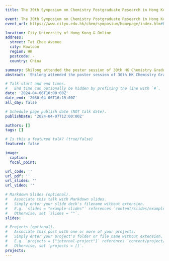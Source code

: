 ```yaml
---
title: The 30th Symposium on Chemistry Postgraduate Research in Hong Kong

event: The 30th Symposium on Chemistry Postgraduate Research in Hong Kong
event_url: https://www.cityu.edu.hk/chem/symposium/homepage/index.htm#banner

location: City University of Hong Kong & Online
address:
  street: Tat Chee Avenue
  city: Kowloon
  region: HK
  postcode: -
  country: China

summary: Shilong attended the poster session of 30th HK Chemistry Graduate Symposium.
abstract: 'Shilong attended the poster session of 30th HK Chemistry Graduate Symposium, sharing his recent research progress online'

# Talk start and end times.
#   End time can optionally be hidden by prefixing the line with `#`.
date: '2024-04-06T10:00:00Z'
date_end: '2030-04-06T16:15:00Z'
all_day: false

# Schedule page publish date (NOT talk date).
publishDate: '2024-04-07T12:00:00Z'

authors: []
tags: []

# Is this a featured talk? (true/false)
featured: false

image: 
  caption: 
  focal_point: 

url_code: ''
url_pdf: ''
url_slides: ''
url_video: ''

# Markdown Slides (optional).
#   Associate this talk with Markdown slides.
#   Simply enter your slide deck's filename without extension.
#   E.g. `slides = "example-slides"` references `content/slides/example-slides.md`.
#   Otherwise, set `slides = ""`.
slides:

# Projects (optional).
#   Associate this post with one or more of your projects.
#   Simply enter your project's folder or file name without extension.
#   E.g. `projects = ["internal-project"]` references `content/project/deep-learning/index.md`.
#   Otherwise, set `projects = []`.
projects:
---
```


